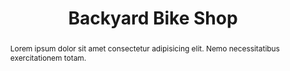 ---
title: 'Backyard Bike Shop'
altTitle: 'Backyard Bike Shop'
url: '/cafes/backyard-bike-shop/'
abstract: 'Lorem ipsum dolor sit amet consectetur adipisicing elit. Nemo necessitatibus exercitationem totam.'
rating: 4.89
amenities:
  - title: 'Speciality Coffee'
    unique: true
  - title: 'Unique Decor'
    unique: true
  - title: 'Catering'
openingsTimes:
  - day: 'Monday'
    from: '9:00'
    to: '20:00'
  - day: 'Tuesday'
    from: '9:00'
    to: '20:00'
  - day: 'Wednesday'
    from: '9:00'
    to: '20:00'
  - day: 'Thursday'
    from: '9:00'
    to: '20:00'
  - day: 'Friday'
    from: '9:00'
    to: '20:00'
  - day: 'Saturday'
    from: '9:00'
    to: '20:00'
  - day: 'Sunday'
    from: '9:00'
    to: '16:00'
address: 'Gateshead Quayside, Gateshead, NE10 0DU'
images:
  thumbnail: '/images/cafes/fallback.jpeg'
---